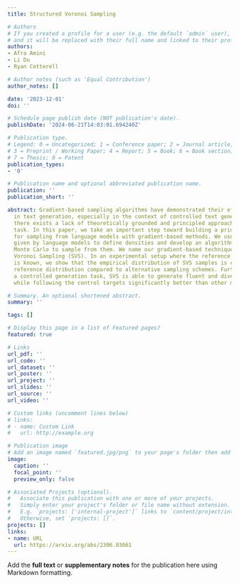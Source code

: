 ```yaml
---
title: Structured Voronoi Sampling

# Authors
# If you created a profile for a user (e.g. the default `admin` user), write the username (folder name) here
# and it will be replaced with their full name and linked to their profile.
authors:
- Afra Amini
- Li Du
- Ryan Cotterell

# Author notes (such as 'Equal Contribution')
author_notes: []

date: '2023-12-01'
doi: ''

# Schedule page publish date (NOT publication's date).
publishDate: '2024-06-21T14:03:01.694240Z'

# Publication type.
# Legend: 0 = Uncategorized; 1 = Conference paper; 2 = Journal article;
# 3 = Preprint / Working Paper; 4 = Report; 5 = Book; 6 = Book section;
# 7 = Thesis; 8 = Patent
publication_types:
- '0'

# Publication name and optional abbreviated publication name.
publication: ''
publication_short: ''

abstract: Gradient-based sampling algorithms have demonstrated their effectiveness
  in text generation, especially in the context of controlled text generation. However,
  there exists a lack of theoretically grounded and principled approaches for this
  task. In this paper, we take an important step toward building a principled approach
  for sampling from language models with gradient-based methods. We use discrete distributions
  given by language models to define densities and develop an algorithm based on Hamiltonian
  Monte Carlo to sample from them. We name our gradient-based technique Structured
  Voronoi Sampling (SVS). In an experimental setup where the reference distribution
  is known, we show that the empirical distribution of SVS samples is closer to the
  reference distribution compared to alternative sampling schemes. Furthermore, in
  a controlled generation task, SVS is able to generate fluent and diverse samples
  while following the control targets significantly better than other methods.

# Summary. An optional shortened abstract.
summary: ''

tags: []

# Display this page in a list of Featured pages?
featured: true

# Links
url_pdf: ''
url_code: ''
url_dataset: ''
url_poster: ''
url_project: ''
url_slides: ''
url_source: ''
url_video: ''

# Custom links (uncomment lines below)
# links:
# - name: Custom Link
#   url: http://example.org

# Publication image
# Add an image named `featured.jpg/png` to your page's folder then add a caption below.
image:
  caption: ''
  focal_point: ''
  preview_only: false

# Associated Projects (optional).
#   Associate this publication with one or more of your projects.
#   Simply enter your project's folder or file name without extension.
#   E.g. `projects: ['internal-project']` links to `content/project/internal-project/index.md`.
#   Otherwise, set `projects: []`.
projects: []
links:
- name: URL
  url: https://arxiv.org/abs/2306.03061
---
```


Add the **full text** or **supplementary notes** for the publication here using Markdown formatting.
